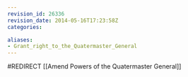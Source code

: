 ```yaml
---
revision_id: 26336
revision_date: 2014-05-16T17:23:58Z
categories:

aliases:
- Grant_right_to_the_Quatermaster_General
---
```


#REDIRECT [[Amend Powers of the Quatermaster General]]